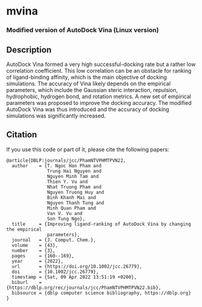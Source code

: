 # mvina
### Modified version of AutoDock Vina (Linux version)

## Description
AutoDock Vina formed a very high successful-docking rate but a rather low correlation coefficient. This low correlation can be an obstacle for ranking of ligand-binding affinity, which is the main objective of docking simulations. The accuracy of Vina likely depends on the empirical parameters, which include the Gaussian steric interaction, repulsion, hydrophobic, hydrogen bond, and rotation metrics. A new set of empirical parameters was proposed to improve the docking accuracy. The modified AutoDock Vina was thus introduced and the accuracy of docking simulations was significantly increased.


## Citation
If you use this code or part of it, please cite the following papers:

```
@article{DBLP:journals/jcc/PhamNTVPHMTPVN22,
  author    = {T. Ngoc Han Pham and
               Trung Hai Nguyen and
               Nguyen Minh Tam and
               Thien Y. Vu and
               Nhat Truong Pham and
               Nguyen Truong Huy and
               Binh Khanh Mai and
               Nguyen Thanh Tung and
               Minh Quan Pham and
               Van V. Vu and
               Son Tung Ngo},
  title     = {Improving ligand-ranking of AutoDock Vina by changing the empirical
               parameters},
  journal   = {J. Comput. Chem.},
  volume    = {43},
  number    = {3},
  pages     = {160--169},
  year      = {2022},
  url       = {https://doi.org/10.1002/jcc.26779},
  doi       = {10.1002/jcc.26779},
  timestamp = {Sat, 09 Apr 2022 13:51:19 +0200},
  biburl    = {https://dblp.org/rec/journals/jcc/PhamNTVPHMTPVN22.bib},
  bibsource = {dblp computer science bibliography, https://dblp.org}
}
```
